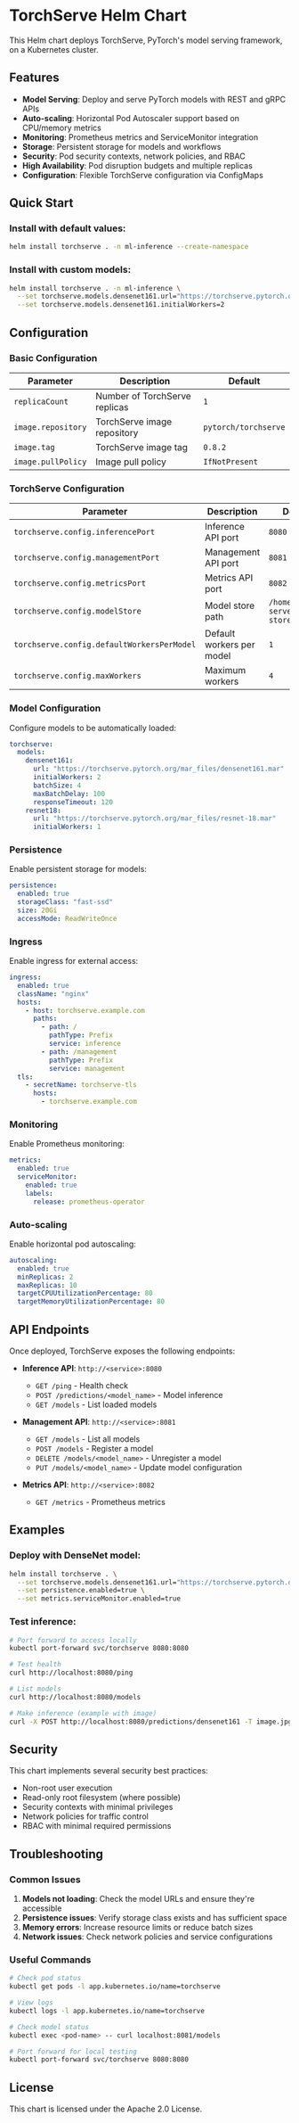 # TorchServe Helm Chart

This Helm chart deploys TorchServe, PyTorch's model serving framework, on a Kubernetes cluster.

## Features

- **Model Serving**: Deploy and serve PyTorch models with REST and gRPC APIs
- **Auto-scaling**: Horizontal Pod Autoscaler support based on CPU/memory metrics
- **Monitoring**: Prometheus metrics and ServiceMonitor integration
- **Storage**: Persistent storage for models and workflows
- **Security**: Pod security contexts, network policies, and RBAC
- **High Availability**: Pod disruption budgets and multiple replicas
- **Configuration**: Flexible TorchServe configuration via ConfigMaps

## Quick Start

### Install with default values:

```bash
helm install torchserve . -n ml-inference --create-namespace
```

### Install with custom models:

```bash
helm install torchserve . -n ml-inference \
  --set torchserve.models.densenet161.url="https://torchserve.pytorch.org/mar_files/densenet161.mar" \
  --set torchserve.models.densenet161.initialWorkers=2
```

## Configuration

### Basic Configuration

| Parameter | Description | Default |
|-----------|-------------|---------|
| `replicaCount` | Number of TorchServe replicas | `1` |
| `image.repository` | TorchServe image repository | `pytorch/torchserve` |
| `image.tag` | TorchServe image tag | `0.8.2` |
| `image.pullPolicy` | Image pull policy | `IfNotPresent` |

### TorchServe Configuration

| Parameter | Description | Default |
|-----------|-------------|---------|
| `torchserve.config.inferencePort` | Inference API port | `8080` |
| `torchserve.config.managementPort` | Management API port | `8081` |
| `torchserve.config.metricsPort` | Metrics API port | `8082` |
| `torchserve.config.modelStore` | Model store path | `/home/model-server/model-store` |
| `torchserve.config.defaultWorkersPerModel` | Default workers per model | `1` |
| `torchserve.config.maxWorkers` | Maximum workers | `4` |

### Model Configuration

Configure models to be automatically loaded:

```yaml
torchserve:
  models:
    densenet161:
      url: "https://torchserve.pytorch.org/mar_files/densenet161.mar"
      initialWorkers: 2
      batchSize: 4
      maxBatchDelay: 100
      responseTimeout: 120
    resnet18:
      url: "https://torchserve.pytorch.org/mar_files/resnet-18.mar"
      initialWorkers: 1
```

### Persistence

Enable persistent storage for models:

```yaml
persistence:
  enabled: true
  storageClass: "fast-ssd"
  size: 20Gi
  accessMode: ReadWriteOnce
```

### Ingress

Enable ingress for external access:

```yaml
ingress:
  enabled: true
  className: "nginx"
  hosts:
    - host: torchserve.example.com
      paths:
        - path: /
          pathType: Prefix
          service: inference
        - path: /management
          pathType: Prefix
          service: management
  tls:
    - secretName: torchserve-tls
      hosts:
        - torchserve.example.com
```

### Monitoring

Enable Prometheus monitoring:

```yaml
metrics:
  enabled: true
  serviceMonitor:
    enabled: true
    labels:
      release: prometheus-operator
```

### Auto-scaling

Enable horizontal pod autoscaling:

```yaml
autoscaling:
  enabled: true
  minReplicas: 2
  maxReplicas: 10
  targetCPUUtilizationPercentage: 80
  targetMemoryUtilizationPercentage: 80
```

## API Endpoints

Once deployed, TorchServe exposes the following endpoints:

- **Inference API**: `http://<service>:8080`
  - `GET /ping` - Health check
  - `POST /predictions/<model_name>` - Model inference
  - `GET /models` - List loaded models

- **Management API**: `http://<service>:8081`
  - `GET /models` - List all models
  - `POST /models` - Register a model
  - `DELETE /models/<model_name>` - Unregister a model
  - `PUT /models/<model_name>` - Update model configuration

- **Metrics API**: `http://<service>:8082`
  - `GET /metrics` - Prometheus metrics

## Examples

### Deploy with DenseNet model:

```bash
helm install torchserve . \
  --set torchserve.models.densenet161.url="https://torchserve.pytorch.org/mar_files/densenet161.mar" \
  --set persistence.enabled=true \
  --set metrics.serviceMonitor.enabled=true
```

### Test inference:

```bash
# Port forward to access locally
kubectl port-forward svc/torchserve 8080:8080

# Test health
curl http://localhost:8080/ping

# List models
curl http://localhost:8080/models

# Make inference (example with image)
curl -X POST http://localhost:8080/predictions/densenet161 -T image.jpg
```

## Security

This chart implements several security best practices:

- Non-root user execution
- Read-only root filesystem (where possible)
- Security contexts with minimal privileges
- Network policies for traffic control
- RBAC with minimal required permissions

## Troubleshooting

### Common Issues

1. **Models not loading**: Check the model URLs and ensure they're accessible
2. **Persistence issues**: Verify storage class exists and has sufficient space
3. **Memory errors**: Increase resource limits or reduce batch sizes
4. **Network issues**: Check network policies and service configurations

### Useful Commands

```bash
# Check pod status
kubectl get pods -l app.kubernetes.io/name=torchserve

# View logs
kubectl logs -l app.kubernetes.io/name=torchserve

# Check model status
kubectl exec <pod-name> -- curl localhost:8081/models

# Port forward for local testing
kubectl port-forward svc/torchserve 8080:8080
```

## License

This chart is licensed under the Apache 2.0 License.

